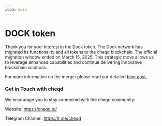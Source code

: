 ```yaml
---
icon: coin
---
```


# DOCK token

Thank you for your interest in the Dock token. The Dock network has migrated its functionality and all tokens to the cheqd blockchain. The official migration window ended on March 15, 2025. This strategic move allows us to leverage enhanced capabilities and continue delivering innovative blockchain solutions.

For more information on the merger please read our detailed [blog post. ](https://www.dock.io/post/dock-and-cheqd-form-alliance-to-accelerate-global-adoption-of-decentralized-id)

### Get in Touch with cheqd

We encourage you to stay connected with the cheqd community:

Website: https://cheqd.io/

Telegram Channel: https://t.me/cheqd
